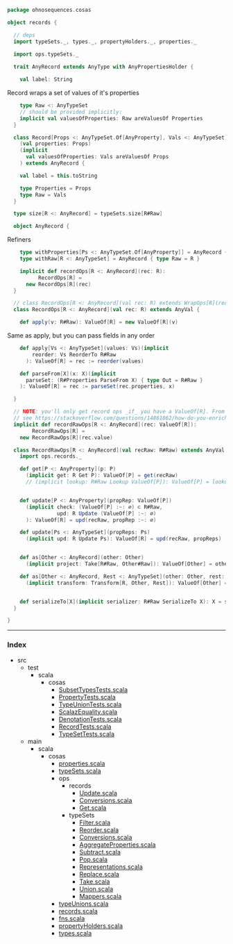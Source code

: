 
```scala
package ohnosequences.cosas

object records {

  // deps
  import typeSets._, types._, propertyHolders._, properties._
  
  import ops.typeSets._

  trait AnyRecord extends AnyType with AnyPropertiesHolder {

    val label: String
```

Record wraps a set of values of it's properties

```scala
    type Raw <: AnyTypeSet
    // should be provided implicitly:
    implicit val valuesOfProperties: Raw areValuesOf Properties
  }

  class Record[Props <: AnyTypeSet.Of[AnyProperty], Vals <: AnyTypeSet]
    (val properties: Props)
    (implicit 
      val valuesOfProperties: Vals areValuesOf Props
    ) extends AnyRecord {

    val label = this.toString

    type Properties = Props
    type Raw = Vals
  }

  type size[R <: AnyRecord] = typeSets.size[R#Raw]

  object AnyRecord {
```

Refiners

```scala
    type withProperties[Ps <: AnyTypeSet.Of[AnyProperty]] = AnyRecord { type Properties = Ps }
    type withRaw[R <: AnyTypeSet] = AnyRecord { type Raw = R }

    implicit def recordOps[R <: AnyRecord](rec: R): 
          RecordOps[R] = 
      new RecordOps[R](rec)
  }

  // class RecordOps[R <: AnyRecord](val rec: R) extends WrapOps[R](rec) {
  class RecordOps[R <: AnyRecord](val rec: R) extends AnyVal {

    def apply(v: R#Raw): ValueOf[R] = new ValueOf[R](v)
```

Same as apply, but you can pass fields in any order

```scala
    def apply[Vs <: AnyTypeSet](values: Vs)(implicit
        reorder: Vs ReorderTo R#Raw
      ): ValueOf[R] = rec := reorder(values)

    def parseFrom[X](x: X)(implicit 
      parseSet: (R#Properties ParseFrom X) { type Out = R#Raw }
    ): ValueOf[R] = rec := parseSet(rec.properties, x)

  }

  // NOTE: you'll only get record ops _if_ you have a ValueOf[R]. From that point, you don't need the wrapper at all, just use `rec.value`. This lets you make RecordRawOps a value class itself!
  // see https://stackoverflow.com/questions/14861862/how-do-you-enrich-value-classes-without-overhead/
  implicit def recordRawOps[R <: AnyRecord](rec: ValueOf[R]): 
        RecordRawOps[R] = 
    new RecordRawOps[R](rec.value)

  class RecordRawOps[R <: AnyRecord](val recRaw: R#Raw) extends AnyVal {
    import ops.records._

    def get[P <: AnyProperty](p: P)
      (implicit get: R Get P): ValueOf[P] = get(recRaw)
      // (implicit lookup: R#Raw Lookup ValueOf[P]): ValueOf[P] = lookup(recRaw.raw)


    def update[P <: AnyProperty](propRep: ValueOf[P])
      (implicit check: (ValueOf[P] :~: ∅) ⊂ R#Raw, 
                upd: R Update (ValueOf[P] :~: ∅)
      ): ValueOf[R] = upd(recRaw, propRep :~: ∅)

    def update[Ps <: AnyTypeSet](propReps: Ps)
      (implicit upd: R Update Ps): ValueOf[R] = upd(recRaw, propReps)


    def as[Other <: AnyRecord](other: Other)
      (implicit project: Take[R#Raw, Other#Raw]): ValueOf[Other] = other := project(recRaw)

    def as[Other <: AnyRecord, Rest <: AnyTypeSet](other: Other, rest: Rest)
      (implicit transform: Transform[R, Other, Rest]): ValueOf[Other] = transform(recRaw, other, rest)


    def serializeTo[X](implicit serializer: R#Raw SerializeTo X): X = serializer(recRaw)
  }

}

```


------

### Index

+ src
  + test
    + scala
      + cosas
        + [SubsetTypesTests.scala][test/scala/cosas/SubsetTypesTests.scala]
        + [PropertyTests.scala][test/scala/cosas/PropertyTests.scala]
        + [TypeUnionTests.scala][test/scala/cosas/TypeUnionTests.scala]
        + [ScalazEquality.scala][test/scala/cosas/ScalazEquality.scala]
        + [DenotationTests.scala][test/scala/cosas/DenotationTests.scala]
        + [RecordTests.scala][test/scala/cosas/RecordTests.scala]
        + [TypeSetTests.scala][test/scala/cosas/TypeSetTests.scala]
  + main
    + scala
      + cosas
        + [properties.scala][main/scala/cosas/properties.scala]
        + [typeSets.scala][main/scala/cosas/typeSets.scala]
        + ops
          + records
            + [Update.scala][main/scala/cosas/ops/records/Update.scala]
            + [Conversions.scala][main/scala/cosas/ops/records/Conversions.scala]
            + [Get.scala][main/scala/cosas/ops/records/Get.scala]
          + typeSets
            + [Filter.scala][main/scala/cosas/ops/typeSets/Filter.scala]
            + [Reorder.scala][main/scala/cosas/ops/typeSets/Reorder.scala]
            + [Conversions.scala][main/scala/cosas/ops/typeSets/Conversions.scala]
            + [AggregateProperties.scala][main/scala/cosas/ops/typeSets/AggregateProperties.scala]
            + [Subtract.scala][main/scala/cosas/ops/typeSets/Subtract.scala]
            + [Pop.scala][main/scala/cosas/ops/typeSets/Pop.scala]
            + [Representations.scala][main/scala/cosas/ops/typeSets/Representations.scala]
            + [Replace.scala][main/scala/cosas/ops/typeSets/Replace.scala]
            + [Take.scala][main/scala/cosas/ops/typeSets/Take.scala]
            + [Union.scala][main/scala/cosas/ops/typeSets/Union.scala]
            + [Mappers.scala][main/scala/cosas/ops/typeSets/Mappers.scala]
        + [typeUnions.scala][main/scala/cosas/typeUnions.scala]
        + [records.scala][main/scala/cosas/records.scala]
        + [fns.scala][main/scala/cosas/fns.scala]
        + [propertyHolders.scala][main/scala/cosas/propertyHolders.scala]
        + [types.scala][main/scala/cosas/types.scala]

[test/scala/cosas/SubsetTypesTests.scala]: ../../../test/scala/cosas/SubsetTypesTests.scala.md
[test/scala/cosas/PropertyTests.scala]: ../../../test/scala/cosas/PropertyTests.scala.md
[test/scala/cosas/TypeUnionTests.scala]: ../../../test/scala/cosas/TypeUnionTests.scala.md
[test/scala/cosas/ScalazEquality.scala]: ../../../test/scala/cosas/ScalazEquality.scala.md
[test/scala/cosas/DenotationTests.scala]: ../../../test/scala/cosas/DenotationTests.scala.md
[test/scala/cosas/RecordTests.scala]: ../../../test/scala/cosas/RecordTests.scala.md
[test/scala/cosas/TypeSetTests.scala]: ../../../test/scala/cosas/TypeSetTests.scala.md
[main/scala/cosas/properties.scala]: properties.scala.md
[main/scala/cosas/typeSets.scala]: typeSets.scala.md
[main/scala/cosas/ops/records/Update.scala]: ops/records/Update.scala.md
[main/scala/cosas/ops/records/Conversions.scala]: ops/records/Conversions.scala.md
[main/scala/cosas/ops/records/Get.scala]: ops/records/Get.scala.md
[main/scala/cosas/ops/typeSets/Filter.scala]: ops/typeSets/Filter.scala.md
[main/scala/cosas/ops/typeSets/Reorder.scala]: ops/typeSets/Reorder.scala.md
[main/scala/cosas/ops/typeSets/Conversions.scala]: ops/typeSets/Conversions.scala.md
[main/scala/cosas/ops/typeSets/AggregateProperties.scala]: ops/typeSets/AggregateProperties.scala.md
[main/scala/cosas/ops/typeSets/Subtract.scala]: ops/typeSets/Subtract.scala.md
[main/scala/cosas/ops/typeSets/Pop.scala]: ops/typeSets/Pop.scala.md
[main/scala/cosas/ops/typeSets/Representations.scala]: ops/typeSets/Representations.scala.md
[main/scala/cosas/ops/typeSets/Replace.scala]: ops/typeSets/Replace.scala.md
[main/scala/cosas/ops/typeSets/Take.scala]: ops/typeSets/Take.scala.md
[main/scala/cosas/ops/typeSets/Union.scala]: ops/typeSets/Union.scala.md
[main/scala/cosas/ops/typeSets/Mappers.scala]: ops/typeSets/Mappers.scala.md
[main/scala/cosas/typeUnions.scala]: typeUnions.scala.md
[main/scala/cosas/records.scala]: records.scala.md
[main/scala/cosas/fns.scala]: fns.scala.md
[main/scala/cosas/propertyHolders.scala]: propertyHolders.scala.md
[main/scala/cosas/types.scala]: types.scala.md